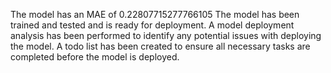 The model has an MAE of 0.22807715277766105
The model has been trained and tested and is ready for deployment.
A model deployment analysis has been performed to identify any potential issues with deploying the model.
A todo list has been created to ensure all necessary tasks are completed before the model is deployed.
